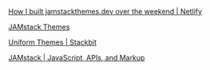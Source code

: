 
[How I built jamstackthemes.dev over the weekend | Netlify](https://www.netlify.com/blog/2019/10/07/how-i-built-jamstackthemes.dev-over-the-weekend/)



[JAMstack Themes](https://jamstackthemes.dev/)



[Uniform Themes | Stackbit](https://www.stackbit.com/uniform-themes/)



[JAMstack | JavaScript, APIs, and Markup](https://jamstack.org/resources/)
